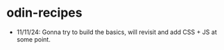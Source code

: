 # odin-recipes
- 11/11/24: Gonna try to build the basics, will revisit and add CSS + JS at some point.

